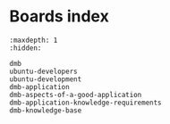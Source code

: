 # Boards index

```{toctree}
:maxdepth: 1
:hidden:

dmb
ubuntu-developers
ubuntu-development
dmb-application
dmb-aspects-of-a-good-application
dmb-application-knowledge-requirements
dmb-knowledge-base
```
